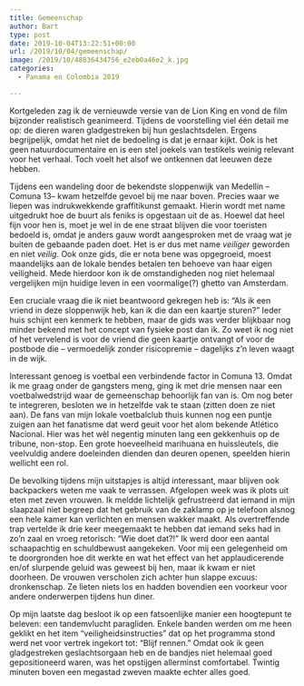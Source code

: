 ```yaml
---
title: Gemeenschap
author: Bart
type: post
date: 2019-10-04T13:22:51+00:00
url: /2019/10/04/gemeenschap/
image: /2019/10/48836434756_e2eb0a46e2_k.jpg
categories:
  - Panama en Colombia 2019

---
```

Kortgeleden zag ik de vernieuwde versie van de Lion King en vond de film bijzonder realistisch geanimeerd. Tijdens de voorstelling viel één detail me op: de dieren waren gladgestreken bij hun geslachtsdelen. Ergens begrijpelijk, omdat het niet de bedoeling is dat je ernaar kijkt. Ook is het geen natuurdocumentaire en is een stel joekels van testikels weinig relevant voor het verhaal. Toch voelt het alsof we ontkennen dat leeuwen deze hebben.

Tijdens een wandeling door de bekendste sloppenwijk van Medellín &#8211;Comuna 13&#8211; kwam hetzelfde gevoel bij me naar boven. Precies waar we liepen was indrukwekkende graffitikunst gemaakt. Hierin wordt met name uitgedrukt hoe de buurt als feniks is opgestaan uit de as. Hoewel dat heel fijn voor hen is, moet je wel in de ene straat blijven die voor toeristen bedoeld is, omdat je anders gauw wordt aangesproken met de vraag wat je buiten de gebaande paden doet. Het is er dus met name _veiliger_ geworden en niet _veilig_. Ook onze gids, die er nota bene was opgegroeid, moest maandelijks aan de lokale bendes betalen ten behoeve van haar eigen veiligheid. Mede hierdoor kon ik de omstandigheden nog niet helemaal vergelijken mijn huidige leven in een voormalige(?) ghetto van Amsterdam.

Een cruciale vraag die ik niet beantwoord gekregen heb is: &#8220;Als ik een vriend in deze sloppenwijk heb, kan ik die dan een kaartje sturen?&#8221; Ieder huis schijnt een kenmerk te hebben, maar de gids was verder blijkbaar nog minder bekend met het concept van fysieke post dan ik. Zo weet ik nog niet of het vervelend is voor de vriend die geen kaartje ontvangt of voor de postbode die &#8211; vermoedelijk zonder risicopremie &#8211; dagelijks z&#8217;n leven waagt in de wijk.

Interessant genoeg is voetbal een verbindende factor in Comuna 13. Omdat ik me graag onder de gangsters meng, ging ik met drie mensen naar een voetbalwedstrijd waar de gemeenschap behoorlijk fan van is. Om nog beter te integreren, besloten we in hetzelfde vak te staan (zitten doen ze niet aan). De fans van mijn lokale voetbalclub thuis kunnen nog een puntje zuigen aan het fanatisme dat werd geuit voor het alom bekende Atlético Nacional. Hier was het wèl negentig minuten lang een gekkenhuis op de tribune, non-stop. Een grote hoeveelheid marihuana en huissleutels, die veelvuldig andere doeleinden dienden dan deuren openen, speelden hierin wellicht een rol.

De bevolking tijdens mijn uitstapjes is altijd interessant, maar blijven ook backpackers weten me vaak te verrassen. Afgelopen week was ik plots uit eten met zeven vrouwen. Ik meldde lichtelijk gefrustreerd dat iemand in mijn slaapzaal niet begreep dat het gebruik van de zaklamp op je telefoon alsnog een hele kamer kan verlichten en mensen wakker maakt. Als overtreffende trap vertelde ik drie keer meegemaakt te hebben dat iemand seks had in zo&#8217;n zaal en vroeg retorisch: &#8220;Wie doet dat?!&#8221; Ik werd door een aantal schaapachtig en schuldbewust aangekeken. Voor mij een gelegenheid om te doorgronden hoe dit werkte en wat het effect van het applaudicerende en/of slurpende geluid was geweest bij hen, maar ik kwam er niet doorheen. De vrouwen verscholen zich achter hun slappe excuus: dronkenschap. Ze lieten niets los en hadden bovendien een voorkeur voor andere onderwerpen tijdens hun diner.

Op mijn laatste dag besloot ik op een fatsoenlijke manier een hoogtepunt te beleven: een tandemvlucht paragliden. Enkele banden werden om me heen geklikt en het item &#8220;veiligheidsinstructies&#8221; dat op het programma stond werd net voor vertrek ingekort tot: &#8220;Blijf rennen.&#8221; Omdat ook ik geen gladgestreken geslachtsorgaan heb en de bandjes niet helemaal goed gepositioneerd waren, was het opstijgen allerminst comfortabel. Twintig minuten boven een megastad zweven maakte echter alles goed.
